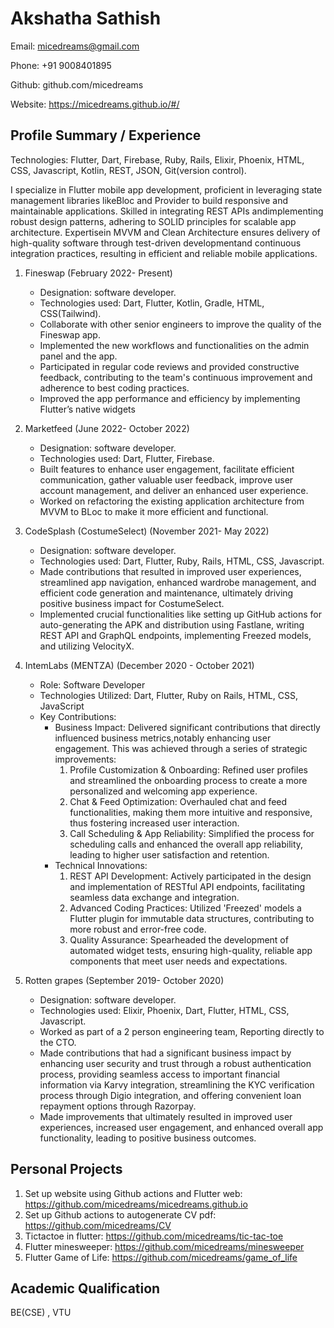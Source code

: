 # Akshatha Sathish

Email: micedreams@gmail.com

Phone: +91 9008401895

Github: github.com/micedreams

Website: https://micedreams.github.io/#/ 

## Profile Summary / Experience

Technologies: Flutter, Dart, Firebase, Ruby, Rails, Elixir, Phoenix, HTML, CSS, Javascript, Kotlin, REST, JSON, Git(version control).

I specialize in Flutter mobile app development, proficient in leveraging state management libraries likeBloc and Provider to build responsive and maintainable applications. Skilled in integrating REST APIs andimplementing robust design patterns, adhering to SOLID principles for scalable app architecture. Expertisein MVVM and Clean Architecture ensures delivery of high-quality software through test-driven developmentand continuous integration practices, resulting in efficient and reliable mobile applications.

1. Fineswap (February 2022- Present)
   * Designation: software developer.
   * Technologies used: Dart, Flutter, Kotlin, Gradle, HTML, CSS(Tailwind).
   * Collaborate with other senior engineers to improve the quality of the Fineswap app.
   * Implemented the new workflows and functionalities on the admin panel and the app.
   * Participated in regular code reviews and provided constructive feedback, contributing to the team's continuous improvement and adherence to best coding practices.
   * Improved the app performance and efficiency by implementing Flutter’s native widgets

1. Marketfeed (June 2022- October 2022) 
   * Designation: software developer.
   * Technologies used:  Dart, Flutter, Firebase.
   * Built features to enhance user engagement, facilitate efficient communication, gather valuable user feedback, improve user account management, and deliver an enhanced user experience.
   * Worked on refactoring the existing application architecture from MVVM to BLoc to make it more efficient and functional.

1. CodeSplash (CostumeSelect) (November 2021- May 2022)
   * Designation: software developer.
   * Technologies used:  Dart, Flutter, Ruby, Rails, HTML, CSS, Javascript.
   * Made contributions that resulted in improved user experiences, streamlined app navigation, enhanced wardrobe management, and efficient code generation and maintenance, ultimately driving positive business impact for CostumeSelect.
   * Implemented crucial functionalities like setting up GitHub actions for auto-generating the APK and distribution using Fastlane, writing REST API and GraphQL endpoints, implementing Freezed models, and utilizing VelocityX. 
   
1. IntemLabs (MENTZA) (December 2020 - October 2021)
   * Role: Software Developer
   * Technologies Utilized: Dart, Flutter, Ruby on Rails, HTML, CSS, JavaScript
   * Key Contributions:
      * Business Impact: Delivered significant contributions that directly influenced business metrics,notably enhancing user engagement. This was achieved through a series of strategic improvements:
         1. Profile Customization & Onboarding: Refined user profiles and streamlined the onboarding process to create a more personalized and welcoming app experience.
         1. Chat & Feed Optimization: Overhauled chat and feed functionalities, making them more intuitive and responsive, thus fostering increased user interaction.
         1. Call Scheduling & App Reliability: Simplified the process for scheduling calls and enhanced the overall app reliability, leading to higher user satisfaction and retention.
      * Technical Innovations:
         1. REST API Development: Actively participated in the design and implementation of RESTful API endpoints, facilitating seamless data exchange and integration.
         1. Advanced Coding Practices: Utilized 'Freezed' models a Flutter plugin for immutable data structures, contributing to more robust and error-free code.
         1. Quality Assurance: Spearheaded the development of automated widget tests, ensuring high-quality, reliable app components that meet user needs and expectations.

1. Rotten grapes (September 2019- October 2020)
   * Designation: software developer.
   * Technologies used: Elixir, Phoenix, Dart, Flutter, HTML, CSS, Javascript.
   * Worked as part of a 2 person engineering team, Reporting directly to the CTO.
   * Made contributions that had a significant business impact by enhancing user security and trust through a robust authentication process, providing seamless access to important financial information via Karvy integration, streamlining the KYC verification process through Digio integration, and offering convenient loan repayment options through Razorpay.
   * Made improvements that ultimately resulted in improved user experiences, increased user engagement, and enhanced overall app functionality, leading to positive business outcomes.

## Personal Projects
1. Set up website using Github actions and Flutter web: https://github.com/micedreams/micedreams.github.io
2. Set up Github actions to autogenerate CV pdf: https://github.com/micedreams/CV
1. Tictactoe in flutter: https://github.com/micedreams/tic-tac-toe
1. Flutter minesweeper: https://github.com/micedreams/minesweeper
1. Flutter Game of Life: https://github.com/micedreams/game_of_life

## Academic Qualification
BE(CSE) , VTU 
